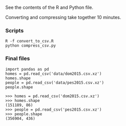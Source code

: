 See the contents of the R and Python file.

Converting and compressing take together 10 minutes.

### Scripts

```
R -f convert_to_csv.R
python compress_csv.py
```

### Final files

```
import pandas as pd
homes = pd.read_csv('data/dom2015.csv.xz')
homes.shape
people = pd.read_csv('data/pes2015.csv.xz')
people.shape
```

```
>>> homes = pd.read_csv('dom2015.csv.xz')
>>> homes.shape
(151189, 86)
>>> people = pd.read_csv('pes2015.csv.xz')
>>> people.shape
(356904, 436)
```
